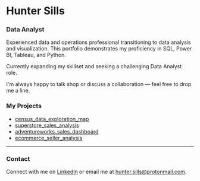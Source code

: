 # Hunter Sills
### Data Analyst

Experienced data and operations professional transitioning to data analysis and visualization. This portfolio demonstrates my proficiency in SQL, Power BI, Tableau, and Python.

Currently expanding my skillset and seeking a challenging Data Analyst role.

I'm always happy to talk shop or discuss a collaboration — feel free to drop me a line. 

### My Projects

*   [census_data_exploration_map](https://github.com/hunter-sills/census_data_exploration_map)
*   [superstore_sales_analysis](https://github.com/hunter-sills/superstore_sales_analysis)
*   [adventureworks_sales_dashboard](https://github.com/hunter-sills/adventureworks_sales_dashboard)
*   [ecommerce_seller_analysis](https://github.com/hunter-sills/ecommerce_seller_analysis)

---

### Contact

Connect with me on [LinkedIn](https://www.linkedin.com/in/hunter-sills/) or email me at hunter.sills@protonmail.com.

